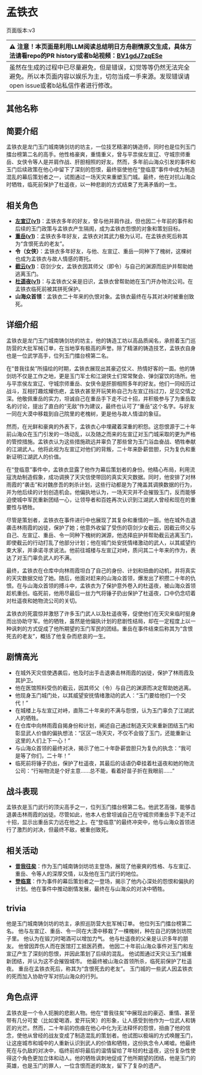 # 孟铁衣
页面版本:v3
 

| :warning: 注意！本页面是利用LLM阅读总结明日方舟剧情原文生成，具体方法请看repo的PR history或者b站视频：[BV1gdJ7zqESe](https://www.bilibili.com/video/BV1gdJ7zqESe/)         |
|:----------------------------|
| 虽然在生成的过程中已尽量避免，但是错误，幻觉等等仍然无法完全避免。所以本页面内容以娱乐为主，切勿当成一手来源。发现错误请open issue或者b站私信作者进行修改。|



## 其他名称

## 简要介绍
孟铁衣是龙门玉门城南铸剑坊的坊主，一位技艺精湛的铸造师，同时也是位列玉门擂台榜第二名的高手。他性格豪爽，重情重义，曾与平祟侯左宣辽、守城宗师重岳、女侠令等人是并肩作战、肝胆相照的好友。然而，多年前山海众引发的事件和玉门后续政策在他心中留下了深刻的怨恨，最终驱使他在“登临意”事件中成为制造混乱的幕后策划者之一，试图通过一场天灾来重塑玉门城。最终，他在对抗山海众时牺牲，临死前保护了杜遥夜，以一种悲剧的方式结束了充满矛盾的一生。
## 相关角色
-   **[左宣辽](extended_char_zuo_xuan_liao.md)([v1](../chars/extended_char_zuo_xuan_liao.md))**：孟铁衣多年的好友，曾与他并肩作战，但也因二十年前的事件和后续的玉门政策与孟铁衣产生隔阂，成为孟铁衣怨恨的对象和策划目标。
-   **[重岳](char_2024_chyue.md)([v1](../chars/char_2024_chyue.md))**：孟铁衣多年好友，孟铁衣对其武力极为认可。在孟铁衣死后称其为“含恨死去的老友”。
-   **令（女侠）**：孟铁衣多年好友，与他、左宣辽、重岳一同种下了槐树，这棵树也成为孟铁衣与故人情感的寄托。
-   **[截云](char_4078_bdhkgt.md)([v1](../chars/char_4078_bdhkgt.md))**：窃剑少女，孟铁衣因其师父（即令）与自己的渊源而庇护并帮助她逃离玉门。
-   **[杜遥夜](extended_char_du_yao_ye.md)([v1](../chars/extended_char_du_yao_ye.md))**：与孟铁衣父亲是旧识，孟铁衣曾帮助她在玉门开办物流公司。在孟铁衣临死前被其拼死保护。
-   **山海众首领**：孟铁衣二十年来的仇恨对象。孟铁衣最终在与其对决时被重创致死。
## 详细介绍
孟铁衣是龙门玉门城南铸剑坊的坊主，他的铸造工坊以高品质闻名，承担着玉门巡防营的大批军械订单，在当地享有极高的声誉。除了精湛的铸造技艺，孟铁衣自身也是一位武学高手，位列玉门擂台榜第二名。

在“昔我往矣”所描绘的时期，孟铁衣展现出其豪迈仗义、热情好客的一面。他的铸剑坊不仅是工作之地，更是玉门军士和江湖侠士们常常聚会、弹剑宴饮的场所。他与平祟侯左宣辽、守城宗师重岳、女侠令是肝胆相照多年的好友。他们一同经历过战斗，互相打趣炫耀伤疤，孟铁衣甚至开玩笑称自己为左宣辽挡过刀，足见交情之深。他敬佩重岳的实力，坦诚自己在重岳手下走不过十招，并积极参与了为重岳取名的讨论，提出了直白的“无敌”作为建议，最终也认可了“重岳”这个名字。与好友一同在大漠中移栽到自己院里的老槐树，更是他与故人情谊的象征。

然而，在光鲜和豪爽的外表下，孟铁衣心中埋藏着深重的积怨。这怨恨源于二十年前山海众在玉门引发的一场动乱，以及随之而来的左宣辽对玉门城采取的更为严格的管控措施。孟铁衣认为这些措施疏远并辜负了那些曾为玉门浴血奋战、牺牲奉献的江湖武人。他将此视为左宣辽对他们的背叛，二十年来卧薪尝胆，只为复仇和重新证明江湖武人的价值。

在“登临意”事件中，孟铁衣显露了他作为幕后策划者的身份。他精心布局，利用流寇洗劫制造假象，成功调换了天灾信使带回的真实天灾数据。同时，他安排了对林雨霞的“袭击”和对魏彦吾的刺杀计划，这些行动都是为了掩盖其调换数据的行为，并为他后续的计划创造机会。他偏执地认为，一场天灾并不会摧毁玉门，反而能够迫使城中军民重新团结一心，让领导者和百姓再次认识到江湖武人曾经和现在的重要性与牺牲。

尽管是策划者，孟铁衣在事件进行中也展现了其复杂和重情的一面。他在城外击退袭击林雨霞的凶徒，保护了她；他意外收留了受伤的窃剑少女截云，因截云师父与自己、左宣辽、重岳、令一同种下槐树的渊源，他选择庇护并帮助截云逃离玉门，即使截云的行动打乱了他部分计划；他在城门处安抚情绪激动的武人，以其威望约束大家，并承诺寻求说法。他前往城楼与左宣辽对峙，质问其二十年来的作为，表达了对玉门辜负武人的不满。

最终，孟铁衣在仓库中向林雨霞坦白了自己的身份、计划和扭曲的动机，并将真实的天灾数据交给了她。随后，他面对赶来的山海众首领，爆发出了积攒二十年的仇恨。在与山海众首领的搏斗中，孟铁衣为了保护意外卷入的杜遥夜，被山海众首领趁机重创。临死前，他用尽最后一丝力气将锤子扔出保护了杜遥夜，口中仍念叨着对杜遥夜和她物流公司的关切。

孟铁衣的死震惊并激怒了许多玉门武人以及杜遥夜等，促使他们在天灾来临时挺身而出协助守军。他的牺牲，虽然是他偏执计划的悲剧性结局，却在一定程度上以一种讽刺的方式促成了他所期望的玉门军民的团结。重岳在事件结束后称其为“含恨死去的老友”，概括了他复杂而悲哀的一生。
## 剧情高光
- 在城外天灾信使遇袭后，他及时出手击退袭击林雨霞的凶徒，保护了林雨霞及其护卫。
- 他在医馆照料受伤的截云，因其师父（令）与自己的渊源而决定帮助她逃离。
- 他现身玉门城门处，以其威望安抚情绪激动的武人：“玉门要给他们一个交代！”
- 在城楼上与左宣辽对峙，直陈二十年来的不满与怨恨，认为玉门辜负了江湖武人的牺牲。
- 在仓库中向林雨霞自揭身份和计划，阐述自己通过制造天灾来重新团结玉门和彰显武人价值的偏执想法：“区区一场天灾，不仅不会毁了玉门，还能重新让这里的人们上下一心！”
- 与山海众首领的最终对决，揭示了他二十年卧薪尝胆只为复仇的执念：“我可是等了你们，二十年！”
- 临死前将锤子扔出，保护了杜遥夜，其最后的话语仍牵挂着杜遥夜和她的物流公司：“行裕物流是个好主意......总不能，看着好苗子折在我眼前......”
## 战斗表现
孟铁衣是玉门武行的顶尖高手之一，位列玉门擂台榜第二名。他武艺高强，能够击退袭击林雨霞的凶徒。尽管如此，他本人也曾坦诚自己在守城宗师重岳手下走不过十招，显示出重岳实力远在他之上。在“登临意”的最终冲突中，他与山海众首领进行了激烈的对决，但最终不敌，被重创致死。
## 相关活动
-   **[昔我往矣](../stories/story_chyue_set_1.md)**：作为玉门城南铸剑坊坊主登场，展现了他豪爽的性格、与左宣辽、重岳、令等人的深厚交情，以及他在玉门武行的地位。
-   **[登临意](../stories/act23side.md)**：作为事件的幕后策划者之一登场，揭示了他内心深处的怨恨和偏执的计划。他在事件中推动剧情发展，最终在与山海众的对决中牺牲。
## trivia
他是玉门城南铸剑坊的坊主，承担巡防营大批军械订单。
他位列玉门擂台榜第二名。
他与左宣辽、重岳、令一同在大漠中移栽了一棵槐树，种在自己的铸剑坊院子里。
他认为在锻刀时喝酒可以增加力气。
他与杜遥夜的父亲是认识多年的朋友。
他曾因弄伤人而在医馆打工抵医药费。
他因二十年前山海众事件对玉门和左宣辽产生了深刻的怨恨，并因此策划了后续的混乱。
他试图通过天灾让玉门城重新团结，并认为这不会摧毁城市。
他最终被山海众首领所杀，临死前保护了杜遥夜。
重岳在孟铁衣死后，称其为“含恨死去的老友”。
玉门城的一些武人因孟铁衣的死而加入协助守军对抗山海众的行列。
## 角色点评
孟铁衣是一个令人扼腕的悲剧人物。他在“昔我往矣”中展现出的豪迈、重情、甚至带有几分可爱（比如爱喝酒，爱开玩笑）的形象，让人感受到他作为一位武人和铸匠的光芒。然而，二十年前的伤痕在他心中化为无法释怀的怨恨，扭曲了他的信念，使他从曾经的战友变成了制造混乱的策划者。他试图以极端的方式唤醒玉门，让这座城市和城中的人重新认识到武人的价值和牺牲，这份执念令人唏嘘。他最终死在与仇敌的对决中，临终前却将最后的温情留给了年轻的杜遥夜，这份复杂性使得这个角色更加立体和动人。他的牺牲讽刺地促成了他所期望的团结，他是玉门的英雄，也是玉门的罪人，一位含恨而逝的故友，留下了复杂的遗产。